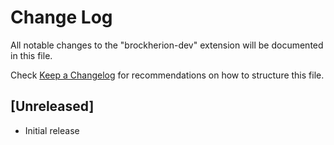 # Change Log

All notable changes to the "brockherion-dev" extension will be documented in this file.

Check [Keep a Changelog](http://keepachangelog.com/) for recommendations on how to structure this file.

## [Unreleased]

- Initial release
